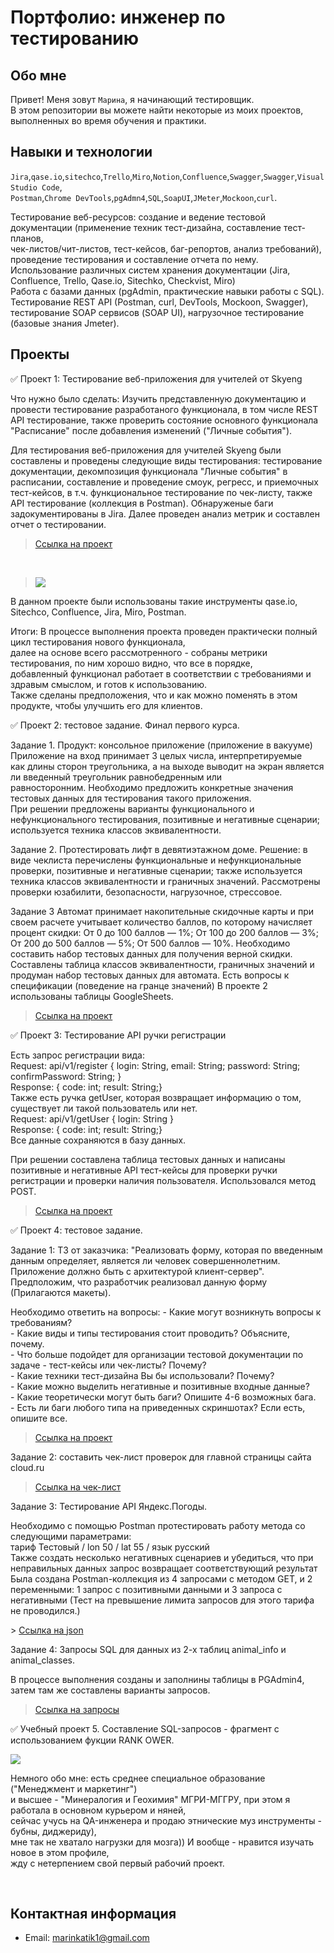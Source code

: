 # Портфолио: инженер по тестированию

## Обо мне 

Привет! Меня зовут ``Марина``, я начинающий тестировщик. <br>
В этом репозитории вы можете найти некоторые из моих проектов, выполненных во время обучения и практики.
<br>

## Навыки и технологии
  
``Jira``,``qase.io``,``sitechco``,``Trello``,``Miro``,``Notion``,``Confluence``,``Swagger``,``Swagger``,``Visual Studio Code``,<br>
``Postman``,``Chrome DevTools``,``pgAdmn4``,``SQL``,``SoapUI``,``JMeter``,``Mockoon``,``curl``.

Тестирование веб-ресурсов: создание и ведение тестовой документации (применение техник тест-дизайна, составление тест-планов,  
чек-листов/чит-листов, тест-кейсов, баг-репортов, анализ требований), проведение тестирования и составление отчета по нему.  
Использование различных систем хранения документации (Jira, Confluence, Trello, Qase.io, Sitechko, Checkvist, Miro)  
Работа с базами данных (pgAdmin, практические навыки работы с SQL).  
Тестирование REST API (Postman, curl, DevTools, Mockoon, Swagger),  
тeстирование SOAP сервисов (SOAP UI), нагрузочное тестирование (базовые знания Jmeter).

## Проекты

<p> ✅ Проект 1: Тестирование веб-приложения для учителей от Skyeng</p>
<p>Что нужно было сделать: Изучить представленную документацию и провести тестирование разработаного функционала,  
в том числе REST API тестирование, также проверить состояние основного функционала "Расписание"  
после добавления изменений ("Личные события"). <p>
  
 <p> Для тестирования веб-приложения для учителей Skyeng были составлены и проведены следующие виды тестирования:  
тестирование документации,  
декомпозиция функционала "Личные события" в расписании,  
составление и проведение смоук, регресс, и приемочных тест-кейсов, в т.ч. функциональное тестирование по чек-листу,  
также API тестирование (коллекция в Postman).  
Обнаруженые баги задокументированы в Jira.  
Далее проведен анализ метрик и составлен отчет о тестировании.<p> 
  
> <a href="https://drive.google.com/file/d/1da3oor3WYHxpcSvdFGXv3wsmRWfvfwNv/view?usp=sharing">Ссылка на проект</a>
  <br> 
  
> <a href="http://joxi.ru/5mdXdYGiJKdXPm" target="_blank"><img src="http://dl3.joxi.net/drive/2023/06/11/0040/0046/2662446/46/61803f89ed.jpg"></a>
  
  В данном проекте были использованы такие инструменты qase.io, Sitechco, Confluence, Jira, Miro, Postman.
   
<p>Итоги: В процессе выполнения проекта проведен практически полный цикл тестирования нового функционала,<br>
далее на основе всего рассмотренного - собраны метрики тестирования, по ним хорошо видно, что все в порядке,<br>
добавленный функционал работает в соответствии с требованиями и здравым смыслом, и готов к использованию.<br>
Также сделаны предположения, что и как можно поменять в этом продукте, чтобы улучшить его для клиентов.<p>
 
<p> ✅ Проект 2: тестовое задание. Финал первого курса.</p>
  
<p> Задание 1.
Продукт: консольное приложение (приложение в вакууме) Приложение на вход принимает 3 целых числа, интерпретируемые<br>
как длины сторон треугольника, а на выходе выводит на экран является ли введенный треугольник равнобедренным или<br>
равносторонним. Необходимо предложить конкретные значения тестовых данных для тестирования такого приложения.<br>  
При решении предложены варианты функционального и нефункционального тестирования, позитивные и негативные сценарии;<br>
используется техника классов эквивалентности.<p> 
<p> Задание 2.
Протестировать лифт в девятиэтажном доме.
Решение: в виде чеклиста перечислены функциональные и нефункциональные проверки, позитивные и негативные сценарии;  
также используется техника классов эквивалентности и граничных значений.  
Рассмотрены проверки юзабилити, безопасности, нагрузочное, стрессовое.<p> 
<p> Задание 3
Автомат принимает накопительные скидочные карты и при своем расчете учитывает количество баллов, по которому начисляет  
процент скидки: От 0 до 100 баллов — 1%; От 100 до 200 баллов — 3%; От 200 до 500 баллов — 5%; От 500 баллов — 10%.  
Необходимо составить набор тестовых данных для получения верной скидки.  
Составлены таблица классов эквивалентности, граничных значений и продуман набор тестовых данных для автомата.  
Есть вопросы к спецификации (поведение на гранце значений)  
В проекте 2 использованы таблицы GoogleSheets.<p> 

> <a href="https://docs.google.com/spreadsheets/d/1jfKwhkquWbE7_dQqD8cMBaIP__iH8oorEdi0fFqd4OU/edit?usp=sharing">Ссылка на проект</a>
 
<p> ✅ Проект 3: Тестирование API ручки регистрации</p>
Есть запрос регистрации вида:<br>
Request: api/v1/register { login: String, email: String; password: String; confirmPassword: String; }<br>
Response: { code: int; result: String;}<br>
Также есть ручка getUser, которая возвращает информацию о том, существует ли такой пользователь или нет.<br>
Request: api/v1/getUser { login: String }<br>  
Response: { code: int; result: String;}<br> 
Все данные сохраняются в базу данных.<br>
<p>При решении составлена таблица тестовых данных и написаны позитивные и негативные API тест-кейсы  
для проверки ручки регистрации и проверки наличия пользователя. Использовался метод POST.<p>
  
> <a href="https://docs.google.com/document/d/1ferj8KTPhcAywfzWGJXslt9pD3iZE9ZJlgDljWiMJ8w/edit?usp=sharing">Ссылка на проект</a>

<p> ✅ Проект 4: тестовое задание.</p> 
<p>Задание 1: ТЗ от заказчика: "Реализовать форму, которая по введенным данным определяет,  
является ли человек совершеннолетним. Приложение должно быть с архитектурой клиент-сервер".  
Предположим, что разработчик реализовал данную форму (Прилагаются макеты).<p>
<p>Необходимо ответить на вопросы:
- Какие могут возникнуть вопросы к требованиям?<br>
- Какие виды и типы тестирования стоит проводить? Объясните, почему.<br>
- Что больше подойдет для организации тестовой документации по задаче - тест-кейсы или чек-листы? Почему?<br>
- Какие техники тест-дизайна Вы бы использовали? Почему?<br>
- Какие можно выделить негативные и позитивные входные данные?<br>
- Какие теоретически могут быть баги? Опишите 4-6 возможных бага.<br>
- Есть ли баги любого типа на приведенных скриншотах? Если есть, опишите все.<p>
    
> <a href="https://docs.google.com/document/d/16yw7E1QuKPFj3NTT_GyH4yrXfqb6nIrGWOs5_CSo8Is/edit?usp=sharing">Ссылка на проект</a>
  
Задание 2:  cоставить чек-лист проверок для главной страницы сайта cloud.ru</p> 
  
> <a href="https://docs.google.com/spreadsheets/d/1M_fw-HeNYLmGkihhJoWfmoGNMH3cudWRVKPFY648KEg/edit?usp=sharing">Ссылка на чек-лист</a> <br>     
 
<p>Задание 3: Тестирование API Яндекс.Погоды.</p>
<p>Необходимо с помощью Postman протестировать работу метода со следующими параметрами:<br>
тариф Тестовый / lon 50 / lat 55 / язык русский<br>
Также создать несколько негативных сценариев и убедиться, что при неправильных данных запрос возвращает соответствующий результат  
Была создана Postman-коллекция из 4 запросами с методом GET, и 2 переменными: 1 запрос с позитивными данными и  
3 запроса с негативными (Тест на превышение лимита запросов для этого тарифа не проводился.)<p>
> <a href="https://drive.google.com/file/d/1kv3qEtua_dqWu0SFT4M9QMgyaMM3J61w/view?usp=sharing">Ссылка на json</a>
  
<p>Задание 4:  Запросы SQL для данных из 2-х таблиц animal_info и animal_classes.</p>
<p>В процессе выполнения созданы и заполнины таблицы в PGAdmin4, затем там же составлены варианты запросов.<br>

> <a href="https://drive.google.com/file/d/1w4qQWcwHZTCtdm6wNjfEmoVyM1Djl9l-/view?usp=sharing">Ссылка на запросы</a> <br>  
  
<p> ✅ Учебный проект 5.  Составление SQL-запросов - фрагмент с использованием фукции RANK OWER.</p>

<a href="http://joxi.ru/V2VzDLGUGaEnR2" target="_blank"><img src="http://dl3.joxi.net/drive/2023/06/06/0040/0046/2662446/46/b22964d9e3.jpg"></a>
  
 <p>Немного обо мне: есть среднее специальное образование ("Менеджмент и маркетинг") <br>
 и высшее - "Минералогия и Геохимия" МГРИ-МГГРУ, при этом я работала в основном курьером и няней, <br>
 сейчас учусь на QA-инженера и продаю этнические муз инструменты - бубны, диджериду),<br>
 мне так не хватало нагрузки для мозга)) И вообще - нравится изучать новое в этом профиле, <br>
 жду с нетерпением свой первый рабочий проект.<p>
 <br>
    
## Контактная информация
- Email: marinkatik1@gmail.com
